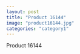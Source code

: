 ```yaml
---
layout: post
title: "Product 16144"
image: "product16144.jpg"
categories: "category1"
---
```

Product 16144
